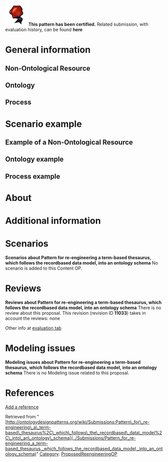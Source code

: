 [![](../images/thumb/b/b5/Certified.png/70px-Certified.png)](../Image/Certified.png "Certified.png") __This pattern has been certified.__
Related submission, with evaluation history, can be found __here__





#  General information


  




##  Non-Ontological Resource


  




##  Ontology


  




##  Process


  




#  Scenario example


  




##  Example of a Non-Ontological Resource


  




##  Ontology example


  




##  Process example


  




#  About


#  Additional information


#  Scenarios



__Scenarios about Pattern for re-engineering a term-based thesaurus, which follows the recordbased data model, into an ontology schema__
No scenario is added to this Content OP.




#  Reviews



__Reviews about Pattern for re-engineering a term-based thesaurus, which follows the recordbased data model, into an ontology schema__
There is no review about this proposal.
This revision (revision ID __11033__) takes in account the reviews: none


Other info at [evaluation tab](http://ontologydesignpatterns.org/wiki/index.php?title=Submissions:Pattern_for_re-engineering_a_term-based_thesaurus%2C_which_follows_the_recordbased_data_model%2C_into_an_ontology_schema&action=evaluation "http://ontologydesignpatterns.org/wiki/index.php?title=Submissions:Pattern_for_re-engineering_a_term-based_thesaurus%2C_which_follows_the_recordbased_data_model%2C_into_an_ontology_schema&action=evaluation")




  




#  Modeling issues



__Modeling issues about Pattern for re-engineering a term-based thesaurus, which follows the recordbased data model, into an ontology schema__
There is no Modeling issue related to this proposal.




  




#  References


[Add a reference](index.php@title=Odp%253AAdd_reference&subject=Submissions%253APattern+for+re-engineering+a+term-based+thesaurus,+which+follows+the+recordbased+data+model,+into+an+ontology+schema.html "http://ontologydesignpatterns.org/wiki/index.php?title=Odp:Add_reference&subject=Submissions%3APattern+for+re-engineering+a+term-based+thesaurus%2C+which+follows+the+recordbased+data+model%2C+into+an+ontology+schema")


  






Retrieved from "[http://ontologydesignpatterns.org/wiki/Submissions:Pattern\_for\_re-engineering\_a\_term-based\_thesaurus%2C\_which\_follows\_the\_recordbased\_data\_model%2C\_into\_an\_ontology\_schema](../Submissions/Pattern_for_re-engineering_a_term-based_thesaurus,_which_follows_the_recordbased_data_model,_into_an_ontology_schema)"
 [Category](http://ontologydesignpatterns.org/wiki/Special:Categories "Special:Categories"): [ProposedReengineeringOP](../Category/ProposedReengineeringOP "Category:ProposedReengineeringOP")